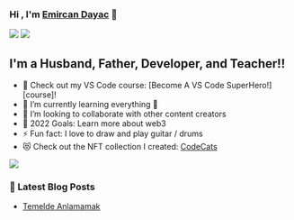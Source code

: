 ### Hi , I'm [Emircan Dayac](https://github.com/emircandayac/) 👋 
<img src="https://komarev.com/ghpvc/?username=emircandayac&color=blueviolet">
<img src="https://github-readme-stats.vercel.app/api?username=emircandayac&&show_icons=true&title_color=ffffff&icon_color=bb2acf&text_color=daf7dc&bg_color=151515">

## I'm a Husband, Father, Developer, and Teacher!!

- 🔭 Check out my VS Code course: [Become A VS Code SuperHero!][course]!
- 🌱 I’m currently learning everything 🤣
- 👯 I’m looking to collaborate with other content creators
- 🥅 2022 Goals: Learn more about web3
- ⚡ Fun fact: I love to draw and play guitar / drums
- 😻 Check out the NFT collection I created: [CodeCats](https://opensea.io/collection/codecats?search[sortAscending]=true&search[sortBy]=PRICE&search[toggles][0]=BUY_NOW)



<img src="https://github-readme-streak-stats.herokuapp.com/?user=emircandayac&theme=midnight-purple">

### 📕 Latest Blog Posts

<!-- BLOG-POST-LIST:START -->
- [Temelde Anlamamak](https://medium.com/@emircandayac/temelde-anlamamak-e6cc1af2d7e0)

<!-- BLOG-POST-LIST:END -->
